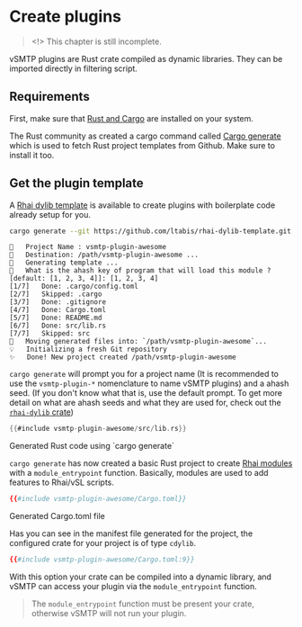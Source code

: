 # Create plugins

> <!> This chapter is still incomplete.

vSMTP plugins are Rust crate compiled as dynamic libraries.
They can be imported directly in filtering script.

## Requirements

First, make sure that [Rust and Cargo](https://www.rust-lang.org/) are installed on your system.

The Rust community as created a cargo command called [Cargo generate](https://cargo-generate.github.io/cargo-generate/installation.html) which is used to fetch Rust project templates from Github. Make sure to install it too.

## Get the plugin template

A [Rhai dylib template](https://github.com/ltabis/rhai-dylib-template) is available to create plugins with boilerplate code already setup for you.

```sh
cargo generate --git https://github.com/ltabis/rhai-dylib-template.git
```

```
🤷   Project Name : vsmtp-plugin-awesome
🔧   Destination: /path/vsmtp-plugin-awesome ...
🔧   Generating template ...
🤷   What is the ahash key of program that will load this module ? [default: [1, 2, 3, 4]]: [1, 2, 3, 4]
[1/7]   Done: .cargo/config.toml
[2/7]   Skipped: .cargo
[3/7]   Done: .gitignore
[4/7]   Done: Cargo.toml
[5/7]   Done: README.md
[6/7]   Done: src/lib.rs
[7/7]   Skipped: src
🔧   Moving generated files into: `/path/vsmtp-plugin-awesome`...
💡   Initializing a fresh Git repository
✨   Done! New project created /path/vsmtp-plugin-awesome
```

`cargo generate` will prompt you for a project name (It is recommended to use the `vsmtp-plugin-*` nomenclature to name vSMTP plugins) and a ahash seed. (If you don't know what that is, use the default prompt. To get more detail on what are ahash seeds and what they are used for, check out the [`rhai-dylib` crate](https://github.com/rhaiscript/rhai-dylib#pitfalls))

```rust
{{#include vsmtp-plugin-awesome/src/lib.rs}}
```
<p class="ann"> Generated Rust code using `cargo generate` </p>

`cargo generate` has now created a basic Rust project to create [Rhai modules](https://rhai.rs/book/language/modules/index.html) with a `module_entrypoint` function. Basically, modules are used to add features to Rhai/vSL scripts.

```toml
{{#include vsmtp-plugin-awesome/Cargo.toml}}
```
<p class="ann"> Generated Cargo.toml file </p>

Has you can see in the manifest file generated for the project, the configured crate for your project is of type `cdylib`.

```toml
{{#include vsmtp-plugin-awesome/Cargo.toml:9}}
```

With this option your crate can be compiled into a dynamic library, and vSMTP can access your plugin via the `module_entrypoint` function.

> The `module_entrypoint` function must be present your crate, otherwise vSMTP will not run your plugin.